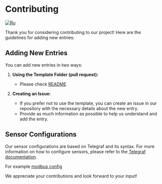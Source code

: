 # Contributing

[![Ru](https://img.shields.io/badge/Language-Русский-blue.svg)](CONTRIBUTING.ru-RU.md)

Thank you for considering contributing to our project! Here are the guidelines for adding new entries:

## Adding New Entries

You can add new entries in two ways:

1. **Using the Template Folder (pull request):**
   - Please check [README](/template/README.md)

2. **Creating an Issue:**
   - If you prefer not to use the template, you can create an issue in our repository with the necessary details about the new entry.
   - Provide as much information as possible to help us understand and add the entry.

## Sensor Configurations

Our sensor configurations are based on Telegraf and its syntax. For more information on how to configure sensors, please refer to the [Telegraf documentation](https://github.com/influxdata/telegraf).

For example [modbus config](https://github.com/influxdata/telegraf/blob/master/plugins/inputs/modbus/README.md)

We appreciate your contributions and look forward to your input!
